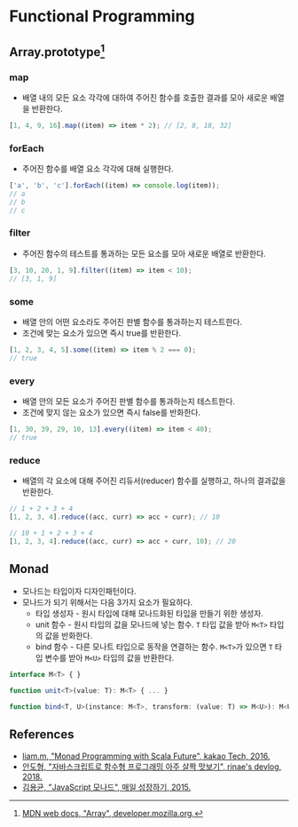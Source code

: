 # Functional Programming

## Array.prototype[^mdn]

### map

* 배열 내의 모든 요소 각각에 대하여 주어진 함수를 호출한 결과를 모아 새로운 배열을 반환한다.

```ts
[1, 4, 9, 16].map((item) => item * 2); // [2, 8, 18, 32]
```

### forEach

* 주어진 함수를 배열 요소 각각에 대해 실행한다.

```ts
['a', 'b', 'c'].forEach((item) => console.log(item));
// a
// b
// c
```

### filter

* 주어진 함수의 테스트를 통과하는 모든 요소를 모아 새로운 배열로 반환한다.

```ts
[3, 10, 20, 1, 9].filter((item) => item < 10);
// [3, 1, 9]
```

### some

* 배열 안의 어떤 요소라도 주어진 판별 함수를 통과하는지 테스트한다.
* 조건에 맞는 요소가 있으면 즉시 true를 반환한다.

```ts
[1, 2, 3, 4, 5].some((item) => item % 2 === 0);
// true
```

### every

* 배열 안의 모든 요소가 주어진 판별 함수를 통과하는지 테스트한다.
* 조건에 맞지 않는 요소가 있으면 즉시 false를 반화한다.

```ts
[1, 30, 39, 29, 10, 13].every((item) => item < 40);
// true
```

### reduce

* 배열의 각 요소에 대해 주어진 리듀서(reducer) 함수를 실행하고, 하나의 결과값을 반환한다.

```ts
// 1 + 2 + 3 + 4
[1, 2, 3, 4].reduce((acc, curr) => acc + curr); // 10

// 10 + 1 + 2 + 3 + 4
[1, 2, 3, 4].reduce((acc, curr) => acc + curr, 10); // 20
```

## Monad

* 모나드는 타입이자 디자인패턴이다.
* 모나드가 되기 위해서는 다음 3가지 요소가 필요하다. 
  * 타입 생성자 - 원시 타입에 대해 모나드화된 타입을 만들기 위한 생성자.
  * unit 함수 - 원시 타입의 값을 모나드에 넣는 함수. `T` 타입 값을 받아 `M<T>` 타입의 값을 반화한다.
  * bind 함수 - 다른 모나트 타입으로 동작을 연결하는 함수. `M<T>`가 있으면 `T` 타입 변수를 받아 `M<U>` 타입의 값을 반환한다.

```ts
interface M<T> { }

function unit<T>(value: T): M<T> { ... }

function bind<T, U>(instance: M<T>, transform: (value: T) => M<U>): M<U> { ... }
```

## References

* [liam.m, "Monad Programming with Scala Future", kakao Tech, 2016.](https://tech.kakao.com/2016/03/03/monad-programming-with-scala-future/)
* [안도형, "자바스크립트로 함수형 프로그래밍 아주 살짝 맛보기", rinae's devlog, 2018.](https://rinae.dev/posts/functional-js-tutorial)
* [김용균, "JavaScript 모나드", 매일 성장하기, 2015.](https://edykim.com/ko/post/javascript-monad/)

[^mdn]: [MDN web docs, "Array", developer.mozilla.org.](https://developer.mozilla.org/ko/docs/Web/JavaScript/Reference/Global_Objects/Array)
